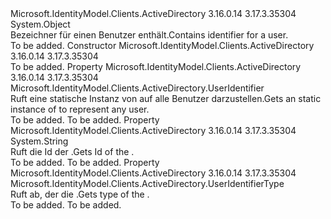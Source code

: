 <Type Name="UserIdentifier" FullName="Microsoft.IdentityModel.Clients.ActiveDirectory.UserIdentifier">
  <TypeSignature Language="C#" Value="public sealed class UserIdentifier" />
  <TypeSignature Language="ILAsm" Value=".class public auto ansi sealed beforefieldinit UserIdentifier extends System.Object" />
  <TypeSignature Language="DocId" Value="T:Microsoft.IdentityModel.Clients.ActiveDirectory.UserIdentifier" />
  <TypeSignature Language="VB.NET" Value="Public NotInheritable Class UserIdentifier" />
  <TypeSignature Language="F#" Value="type UserIdentifier = class" />
  <AssemblyInfo>
    <AssemblyName>Microsoft.IdentityModel.Clients.ActiveDirectory</AssemblyName>
    <AssemblyVersion>3.16.0.14</AssemblyVersion>
    <AssemblyVersion>3.17.3.35304</AssemblyVersion>
  </AssemblyInfo>
  <Base>
    <BaseTypeName>System.Object</BaseTypeName>
  </Base>
  <Interfaces />
  <Docs>
    <summary>
            <span data-ttu-id="25edc-101">Bezeichner für einen Benutzer enthält.</span><span class="sxs-lookup"><span data-stu-id="25edc-101">Contains identifier for a user.</span></span>
            </summary>
    <remarks>To be added.</remarks>
  </Docs>
  <Members>
    <Member MemberName=".ctor">
      <MemberSignature Language="C#" Value="public UserIdentifier (string id, Microsoft.IdentityModel.Clients.ActiveDirectory.UserIdentifierType type);" />
      <MemberSignature Language="ILAsm" Value=".method public hidebysig specialname rtspecialname instance void .ctor(string id, valuetype Microsoft.IdentityModel.Clients.ActiveDirectory.UserIdentifierType type) cil managed" />
      <MemberSignature Language="DocId" Value="M:Microsoft.IdentityModel.Clients.ActiveDirectory.UserIdentifier.#ctor(System.String,Microsoft.IdentityModel.Clients.ActiveDirectory.UserIdentifierType)" />
      <MemberSignature Language="VB.NET" Value="Public Sub New (id As String, type As UserIdentifierType)" />
      <MemberSignature Language="F#" Value="new Microsoft.IdentityModel.Clients.ActiveDirectory.UserIdentifier : string * Microsoft.IdentityModel.Clients.ActiveDirectory.UserIdentifierType -&gt; Microsoft.IdentityModel.Clients.ActiveDirectory.UserIdentifier" Usage="new Microsoft.IdentityModel.Clients.ActiveDirectory.UserIdentifier (id, type)" />
      <MemberType>Constructor</MemberType>
      <AssemblyInfo>
        <AssemblyName>Microsoft.IdentityModel.Clients.ActiveDirectory</AssemblyName>
        <AssemblyVersion>3.16.0.14</AssemblyVersion>
        <AssemblyVersion>3.17.3.35304</AssemblyVersion>
      </AssemblyInfo>
      <Parameters>
        <Parameter Name="id" Type="System.String" />
        <Parameter Name="type" Type="Microsoft.IdentityModel.Clients.ActiveDirectory.UserIdentifierType" />
      </Parameters>
      <Docs>
        <param name="id"></param>
        <param name="type"></param>
        <summary />
        <remarks>To be added.</remarks>
      </Docs>
    </Member>
    <Member MemberName="AnyUser">
      <MemberSignature Language="C#" Value="public static Microsoft.IdentityModel.Clients.ActiveDirectory.UserIdentifier AnyUser { get; }" />
      <MemberSignature Language="ILAsm" Value=".property class Microsoft.IdentityModel.Clients.ActiveDirectory.UserIdentifier AnyUser" />
      <MemberSignature Language="DocId" Value="P:Microsoft.IdentityModel.Clients.ActiveDirectory.UserIdentifier.AnyUser" />
      <MemberSignature Language="VB.NET" Value="Public Shared ReadOnly Property AnyUser As UserIdentifier" />
      <MemberSignature Language="F#" Value="member this.AnyUser : Microsoft.IdentityModel.Clients.ActiveDirectory.UserIdentifier" Usage="Microsoft.IdentityModel.Clients.ActiveDirectory.UserIdentifier.AnyUser" />
      <MemberType>Property</MemberType>
      <AssemblyInfo>
        <AssemblyName>Microsoft.IdentityModel.Clients.ActiveDirectory</AssemblyName>
        <AssemblyVersion>3.16.0.14</AssemblyVersion>
        <AssemblyVersion>3.17.3.35304</AssemblyVersion>
      </AssemblyInfo>
      <ReturnValue>
        <ReturnType>Microsoft.IdentityModel.Clients.ActiveDirectory.UserIdentifier</ReturnType>
      </ReturnValue>
      <Docs>
        <summary>
            <span data-ttu-id="25edc-102">Ruft eine statische Instanz von <see cref="T:Microsoft.IdentityModel.Clients.ActiveDirectory.UserIdentifier" /> auf alle Benutzer darzustellen.</span><span class="sxs-lookup"><span data-stu-id="25edc-102">Gets an static instance of <see cref="T:Microsoft.IdentityModel.Clients.ActiveDirectory.UserIdentifier" /> to represent any user.</span></span>
            </summary>
        <value>To be added.</value>
        <remarks>To be added.</remarks>
      </Docs>
    </Member>
    <Member MemberName="Id">
      <MemberSignature Language="C#" Value="public string Id { get; }" />
      <MemberSignature Language="ILAsm" Value=".property instance string Id" />
      <MemberSignature Language="DocId" Value="P:Microsoft.IdentityModel.Clients.ActiveDirectory.UserIdentifier.Id" />
      <MemberSignature Language="VB.NET" Value="Public ReadOnly Property Id As String" />
      <MemberSignature Language="F#" Value="member this.Id : string" Usage="Microsoft.IdentityModel.Clients.ActiveDirectory.UserIdentifier.Id" />
      <MemberType>Property</MemberType>
      <AssemblyInfo>
        <AssemblyName>Microsoft.IdentityModel.Clients.ActiveDirectory</AssemblyName>
        <AssemblyVersion>3.16.0.14</AssemblyVersion>
        <AssemblyVersion>3.17.3.35304</AssemblyVersion>
      </AssemblyInfo>
      <ReturnValue>
        <ReturnType>System.String</ReturnType>
      </ReturnValue>
      <Docs>
        <summary>
            <span data-ttu-id="25edc-103">Ruft die Id der <see cref="T:Microsoft.IdentityModel.Clients.ActiveDirectory.UserIdentifier" />.</span><span class="sxs-lookup"><span data-stu-id="25edc-103">Gets Id of the <see cref="T:Microsoft.IdentityModel.Clients.ActiveDirectory.UserIdentifier" />.</span></span>
            </summary>
        <value>To be added.</value>
        <remarks>To be added.</remarks>
      </Docs>
    </Member>
    <Member MemberName="Type">
      <MemberSignature Language="C#" Value="public Microsoft.IdentityModel.Clients.ActiveDirectory.UserIdentifierType Type { get; }" />
      <MemberSignature Language="ILAsm" Value=".property instance valuetype Microsoft.IdentityModel.Clients.ActiveDirectory.UserIdentifierType Type" />
      <MemberSignature Language="DocId" Value="P:Microsoft.IdentityModel.Clients.ActiveDirectory.UserIdentifier.Type" />
      <MemberSignature Language="VB.NET" Value="Public ReadOnly Property Type As UserIdentifierType" />
      <MemberSignature Language="F#" Value="member this.Type : Microsoft.IdentityModel.Clients.ActiveDirectory.UserIdentifierType" Usage="Microsoft.IdentityModel.Clients.ActiveDirectory.UserIdentifier.Type" />
      <MemberType>Property</MemberType>
      <AssemblyInfo>
        <AssemblyName>Microsoft.IdentityModel.Clients.ActiveDirectory</AssemblyName>
        <AssemblyVersion>3.16.0.14</AssemblyVersion>
        <AssemblyVersion>3.17.3.35304</AssemblyVersion>
      </AssemblyInfo>
      <ReturnValue>
        <ReturnType>Microsoft.IdentityModel.Clients.ActiveDirectory.UserIdentifierType</ReturnType>
      </ReturnValue>
      <Docs>
        <summary>
            <span data-ttu-id="25edc-104">Ruft ab, der die <see cref="T:Microsoft.IdentityModel.Clients.ActiveDirectory.UserIdentifier" />.</span><span class="sxs-lookup"><span data-stu-id="25edc-104">Gets type of the <see cref="T:Microsoft.IdentityModel.Clients.ActiveDirectory.UserIdentifier" />.</span></span>
            </summary>
        <value>To be added.</value>
        <remarks>To be added.</remarks>
      </Docs>
    </Member>
  </Members>
</Type>